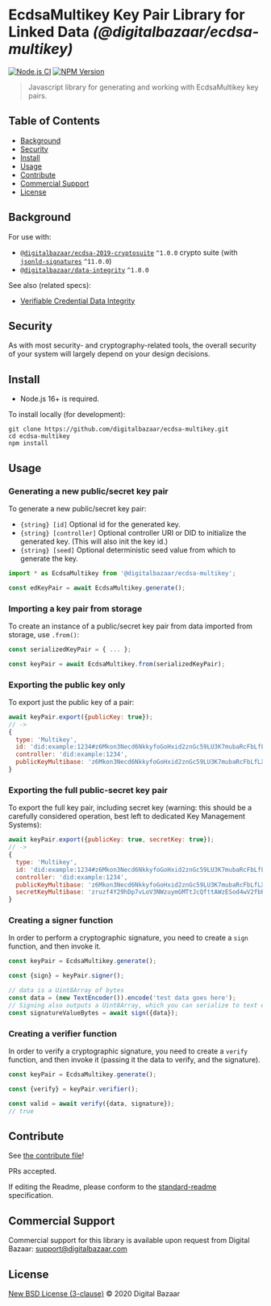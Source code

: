 # EcdsaMultikey Key Pair Library for Linked Data _(@digitalbazaar/ecdsa-multikey)_

[![Node.js CI](https://github.com/digitalbazaar/ecdsa-multikey/workflows/Node.js%20CI/badge.svg)](https://github.com/digitalbazaar/ecdsa-multikey/actions?query=workflow%3A%22Node.js+CI%22)
[![NPM Version](https://img.shields.io/npm/v/@digitalbazaar/ecdsa-multikey.svg)](https://npm.im/@digitalbazaar/ecdsa-multikey)

> Javascript library for generating and working with EcdsaMultikey key pairs.

## Table of Contents

- [Background](#background)
- [Security](#security)
- [Install](#install)
- [Usage](#usage)
- [Contribute](#contribute)
- [Commercial Support](#commercial-support)
- [License](#license)

## Background

For use with:

* [`@digitalbazaar/ecdsa-2019-cryptosuite`](https://github.com/digitalbazaar/ecdsa-2019-cryptosuite) `^1.0.0`
  crypto suite (with [`jsonld-signatures`](https://github.com/digitalbazaar/jsonld-signatures) `^11.0.0`)
* [`@digitalbazaar/data-integrity`](https://github.com/digitalbazaar/data-integrity) `^1.0.0`

See also (related specs):

* [Verifiable Credential Data Integrity](https://w3c.github.io/vc-data-integrity/)

## Security

As with most security- and cryptography-related tools, the overall security of
your system will largely depend on your design decisions.

## Install

- Node.js 16+ is required.

To install locally (for development):

```
git clone https://github.com/digitalbazaar/ecdsa-multikey.git
cd ecdsa-multikey
npm install
```

## Usage

### Generating a new public/secret key pair

To generate a new public/secret key pair:

* `{string} [id]` Optional id for the generated key.
* `{string} [controller]` Optional controller URI or DID to initialize the
  generated key. (This will also init the key id.)
* `{string} [seed]` Optional deterministic seed value from which to generate the
  key.

```js
import * as EcdsaMultikey from '@digitalbazaar/ecdsa-multikey';

const edKeyPair = await EcdsaMultikey.generate();
```

### Importing a key pair from storage

To create an instance of a public/secret key pair from data imported from
storage, use `.from()`:

```js
const serializedKeyPair = { ... };

const keyPair = await EcdsaMultikey.from(serializedKeyPair);
````

### Exporting the public key only

To export just the public key of a pair:

```js
await keyPair.export({publicKey: true});
// ->
{
  type: 'Multikey',
  id: 'did:example:1234#z6Mkon3Necd6NkkyfoGoHxid2znGc59LU3K7mubaRcFbLfLX',
  controller: 'did:example:1234',
  publicKeyMultibase: 'z6Mkon3Necd6NkkyfoGoHxid2znGc59LU3K7mubaRcFbLfLX'
}
```

### Exporting the full public-secret key pair

To export the full key pair, including secret key (warning: this should be a
carefully considered operation, best left to dedicated Key Management Systems):

```js
await keyPair.export({publicKey: true, secretKey: true});
// ->
{
  type: 'Multikey',
  id: 'did:example:1234#z6Mkon3Necd6NkkyfoGoHxid2znGc59LU3K7mubaRcFbLfLX',
  controller: 'did:example:1234',
  publicKeyMultibase: 'z6Mkon3Necd6NkkyfoGoHxid2znGc59LU3K7mubaRcFbLfLX',
  secretKeyMultibase: 'zruzf4Y29hDp7vLoV3NWzuymGMTtJcQfttAWzESod4wV2fbPvEp4XtzGp2VWwQSQAXMxDyqrnVurYg2sBiqiu1FHDDM'
}
```

### Creating a signer function

In order to perform a cryptographic signature, you need to create a `sign`
function, and then invoke it.

```js
const keyPair = EcdsaMultikey.generate();

const {sign} = keyPair.signer();

// data is a Uint8Array of bytes
const data = (new TextEncoder()).encode('test data goes here');
// Signing also outputs a Uint8Array, which you can serialize to text etc.
const signatureValueBytes = await sign({data});
```

### Creating a verifier function

In order to verify a cryptographic signature, you need to create a `verify`
function, and then invoke it (passing it the data to verify, and the signature).

```js
const keyPair = EcdsaMultikey.generate();

const {verify} = keyPair.verifier();

const valid = await verify({data, signature});
// true
```

## Contribute

See [the contribute file](https://github.com/digitalbazaar/bedrock/blob/master/CONTRIBUTING.md)!

PRs accepted.

If editing the Readme, please conform to the
[standard-readme](https://github.com/RichardLitt/standard-readme) specification.

## Commercial Support

Commercial support for this library is available upon request from
Digital Bazaar: support@digitalbazaar.com

## License

[New BSD License (3-clause)](LICENSE) © 2020 Digital Bazaar
